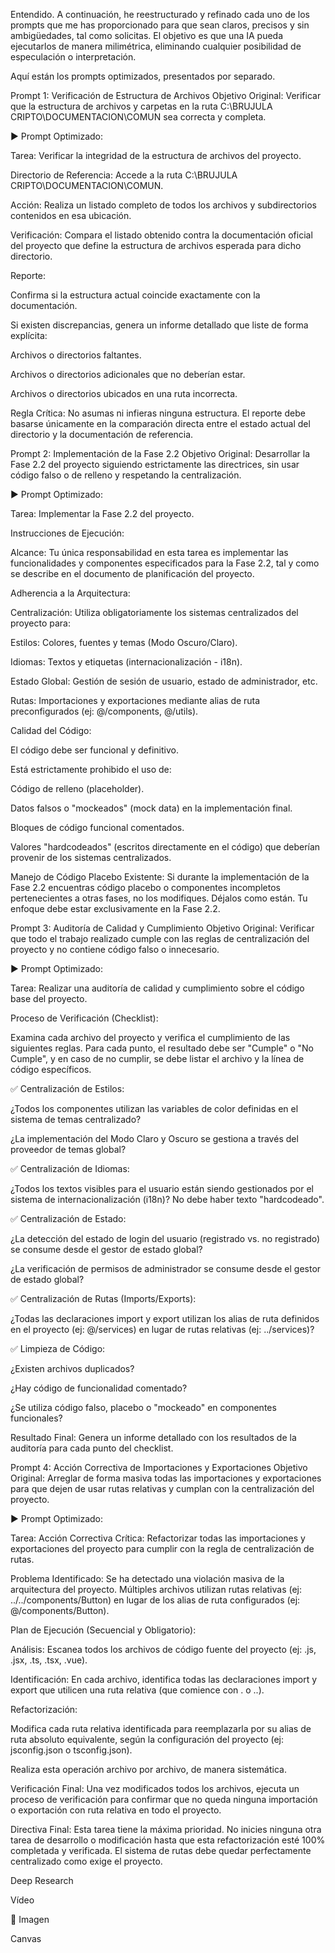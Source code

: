 Entendido. A continuación, he reestructurado y refinado cada uno de los prompts que me has proporcionado para que sean claros, precisos y sin ambigüedades, tal como solicitas. El objetivo es que una IA pueda ejecutarlos de manera milimétrica, eliminando cualquier posibilidad de especulación o interpretación.

Aquí están los prompts optimizados, presentados por separado.

Prompt 1: Verificación de Estructura de Archivos
Objetivo Original: Verificar que la estructura de archivos y carpetas en la ruta C:\BRUJULA CRIPTO\DOCUMENTACION\COMUN sea correcta y completa.

▶️ Prompt Optimizado:

Tarea: Verificar la integridad de la estructura de archivos del proyecto.

Directorio de Referencia: Accede a la ruta C:\BRUJULA CRIPTO\DOCUMENTACION\COMUN.

Acción: Realiza un listado completo de todos los archivos y subdirectorios contenidos en esa ubicación.

Verificación: Compara el listado obtenido contra la documentación oficial del proyecto que define la estructura de archivos esperada para dicho directorio.

Reporte:

Confirma si la estructura actual coincide exactamente con la documentación.

Si existen discrepancias, genera un informe detallado que liste de forma explícita:

Archivos o directorios faltantes.

Archivos o directorios adicionales que no deberían estar.

Archivos o directorios ubicados en una ruta incorrecta.

Regla Crítica: No asumas ni infieras ninguna estructura. El reporte debe basarse únicamente en la comparación directa entre el estado actual del directorio y la documentación de referencia.

Prompt 2: Implementación de la Fase 2.2
Objetivo Original: Desarrollar la Fase 2.2 del proyecto siguiendo estrictamente las directrices, sin usar código falso o de relleno y respetando la centralización.

▶️ Prompt Optimizado:

Tarea: Implementar la Fase 2.2 del proyecto.

Instrucciones de Ejecución:

Alcance: Tu única responsabilidad en esta tarea es implementar las funcionalidades y componentes especificados para la Fase 2.2, tal y como se describe en el documento de planificación del proyecto.

Adherencia a la Arquitectura:

Centralización: Utiliza obligatoriamente los sistemas centralizados del proyecto para:

Estilos: Colores, fuentes y temas (Modo Oscuro/Claro).

Idiomas: Textos y etiquetas (internacionalización - i18n).

Estado Global: Gestión de sesión de usuario, estado de administrador, etc.

Rutas: Importaciones y exportaciones mediante alias de ruta preconfigurados (ej: @/components, @/utils).

Calidad del Código:

El código debe ser funcional y definitivo.

Está estrictamente prohibido el uso de:

Código de relleno (placeholder).

Datos falsos o "mockeados" (mock data) en la implementación final.

Bloques de código funcional comentados.

Valores "hardcodeados" (escritos directamente en el código) que deberían provenir de los sistemas centralizados.

Manejo de Código Placebo Existente: Si durante la implementación de la Fase 2.2 encuentras código placebo o componentes incompletos pertenecientes a otras fases, no los modifiques. Déjalos como están. Tu enfoque debe estar exclusivamente en la Fase 2.2.

Prompt 3: Auditoría de Calidad y Cumplimiento
Objetivo Original: Verificar que todo el trabajo realizado cumple con las reglas de centralización del proyecto y no contiene código falso o innecesario.

▶️ Prompt Optimizado:

Tarea: Realizar una auditoría de calidad y cumplimiento sobre el código base del proyecto.

Proceso de Verificación (Checklist):

Examina cada archivo del proyecto y verifica el cumplimiento de las siguientes reglas. Para cada punto, el resultado debe ser "Cumple" o "No Cumple", y en caso de no cumplir, se debe listar el archivo y la línea de código específicos.

✅ Centralización de Estilos:

¿Todos los componentes utilizan las variables de color definidas en el sistema de temas centralizado?

¿La implementación del Modo Claro y Oscuro se gestiona a través del proveedor de temas global?

✅ Centralización de Idiomas:

¿Todos los textos visibles para el usuario están siendo gestionados por el sistema de internacionalización (i18n)? No debe haber texto "hardcodeado".

✅ Centralización de Estado:

¿La detección del estado de login del usuario (registrado vs. no registrado) se consume desde el gestor de estado global?

¿La verificación de permisos de administrador se consume desde el gestor de estado global?

✅ Centralización de Rutas (Imports/Exports):

¿Todas las declaraciones import y export utilizan los alias de ruta definidos en el proyecto (ej: @/services) en lugar de rutas relativas (ej: ../services)?

✅ Limpieza de Código:

¿Existen archivos duplicados?

¿Hay código de funcionalidad comentado?

¿Se utiliza código falso, placebo o "mockeado" en componentes funcionales?

Resultado Final: Genera un informe detallado con los resultados de la auditoría para cada punto del checklist.

Prompt 4: Acción Correctiva de Importaciones y Exportaciones
Objetivo Original: Arreglar de forma masiva todas las importaciones y exportaciones para que dejen de usar rutas relativas y cumplan con la centralización del proyecto.

▶️ Prompt Optimizado:

Tarea: Acción Correctiva Crítica: Refactorizar todas las importaciones y exportaciones del proyecto para cumplir con la regla de centralización de rutas.

Problema Identificado: Se ha detectado una violación masiva de la arquitectura del proyecto. Múltiples archivos utilizan rutas relativas (ej: ../../components/Button) en lugar de los alias de ruta configurados (ej: @/components/Button).

Plan de Ejecución (Secuencial y Obligatorio):

Análisis: Escanea todos los archivos de código fuente del proyecto (ej: .js, .jsx, .ts, .tsx, .vue).

Identificación: En cada archivo, identifica todas las declaraciones import y export que utilicen una ruta relativa (que comience con . o ..).

Refactorización:

Modifica cada ruta relativa identificada para reemplazarla por su alias de ruta absoluto equivalente, según la configuración del proyecto (ej: jsconfig.json o tsconfig.json).

Realiza esta operación archivo por archivo, de manera sistemática.

Verificación Final: Una vez modificados todos los archivos, ejecuta un proceso de verificación para confirmar que no queda ninguna importación o exportación con ruta relativa en todo el proyecto.

Directiva Final: Esta tarea tiene la máxima prioridad. No inicies ninguna otra tarea de desarrollo o modificación hasta que esta refactorización esté 100% completada y verificada. El sistema de rutas debe quedar perfectamente centralizado como exige el proyecto.












Deep Research

Vídeo

🍌 Imagen

Canvas


